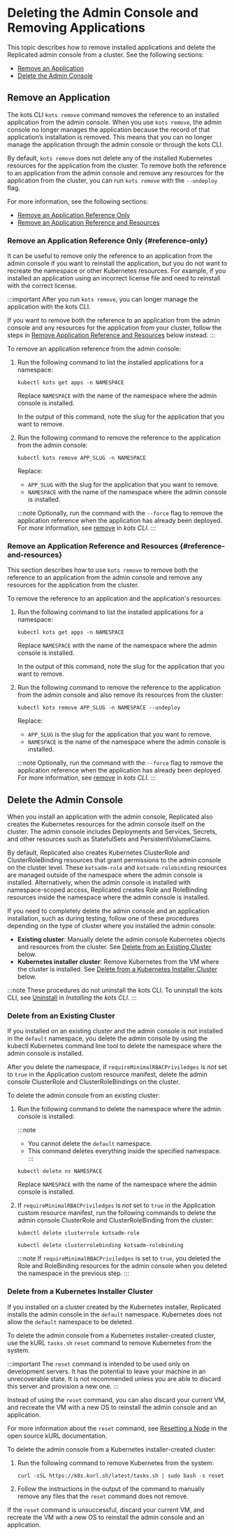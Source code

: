 # Deleting the Admin Console and Removing Applications

This topic describes how to remove installed applications and delete the Replicated admin console from a cluster. See the following sections:
* [Remove an Application](#remove-an-application)
* [Delete the Admin Console](#delete-the-admin-console)

## Remove an Application

The kots CLI `kots remove` command removes the reference to an installed application from the admin console. When you use `kots remove`, the admin console no longer manages the application because the record of that application’s installation is removed. This means that you can no longer manage the application through the admin console or through the kots CLI.

By default, `kots remove` does not delete any of the installed Kubernetes resources for the application from the cluster. To remove both the reference to an application from the admin console and remove any resources for the application from the cluster, you can run `kots remove` with the `--undeploy` flag.

For more information, see the following sections:
* [Remove an Application Reference Only](#reference-only)
* [Remove an Application Reference and Resources](#reference-and-resources)

### Remove an Application Reference Only {#reference-only}

It can be useful to remove only the reference to an application from the admin console if you want to reinstall the application, but you do not want to recreate the namespace or other Kubernetes resources. For example, if you installed an application using an incorrect license file and need to reinstall with the correct license.

:::important
After you run `kots remove`, you can longer manage the application with the kots CLI.

If you want to remove both the reference to an application from the admin console and any resources for the application from your cluster, follow the steps in [Remove Application Reference and Resources](#reference-and-resources) below instead.
:::

To remove an application reference from the admin console:

1. Run the following command to list the installed applications for a namespace:
   ```
   kubectl kots get apps -n NAMESPACE
   ```
   Replace `NAMESPACE` with the name of the namespace where the admin console is installed.

   In the output of this command, note the slug for the application that you want to remove.

1. Run the following command to remove the reference to the application from the admin console:
   ```
   kubectl kots remove APP_SLUG -n NAMESPACE
   ```
   Replace:
   * `APP_SLUG` with the slug for the application that you want to remove.
   * `NAMESPACE` with the name of the namespace where the admin console is installed.

   :::note
   Optionally, run the command with the `--force` flag to remove the application reference when the application has already been deployed. For more information, see [remove](/reference/kots-cli-remove) in _kots CLI_.
   :::

### Remove an Application Reference and Resources {#reference-and-resources}

This section describes how to use `kots remove` to remove both the reference to an application from the admin console and remove any resources for the application from the cluster.
 
To remove the reference to an application and the application's resources:

1. Run the following command to list the installed applications for a namespace:
   ```
   kubectl kots get apps -n NAMESPACE
   ```
   Replace `NAMESPACE` with the name of the namespace where the admin console is installed.

   In the output of this command, note the slug for the application that you want to remove.

1. Run the following command to remove the reference to the application from the admin console and also remove its resources from the cluster:

   ```
   kubectl kots remove APP_SLUG -n NAMESPACE --undeploy
   ```
   Replace:
   * `APP_SLUG` is the slug for the application that you want to remove.
   * `NAMESPACE` is the name of the namespace where the admin console is installed.
   
   :::note
   Optionally, run the command with the `--force` flag to remove the application reference when the application has already been deployed. For more information, see [remove](/reference/kots-cli-remove) in _kots CLI_.
   :::


## Delete the Admin Console

When you install an application with the admin console, Replicated also creates the Kubernetes resources for the admin console itself on the cluster. The admin console includes Deployments and Services, Secrets, and other resources such as StatefulSets and PersistentVolumeClaims.

By default, Replicated also creates Kubernetes ClusterRole and ClusterRoleBinding resources that grant permissions to the admin console on the cluster level. These `kotsadm-role` and `kotsadm-rolebinding` resources are managed outside of the namespace where the admin console is installed. Alternatively, when the admin console is installed with namespace-scoped access, Replicated creates Role and RoleBinding resources inside the namespace where the admin console is installed.

If you need to completely delete the admin console and an application installation, such as during testing, follow one of these procedures depending on the type of cluster where you installed the admin console:

* **Existing cluster**: Manually delete the admin console Kubernetes objects and resources from the cluster. See [Delete from an Existing Cluster](#delete-from-an-existing-cluster) below.
* **Kubernetes installer cluster**: Remove Kubernetes from the VM where the cluster is installed. See [Delete from a Kubernetes Installer Cluster](#delete-from-a-kubernetes-installer-cluster) below.

:::note
These procedures do not uninstall the kots CLI. To uninstall the kots CLI, see [Uninstall](https://docs.replicated.com/reference/kots-cli-getting-started#uninstall) in _Installing the kots CLI_.
:::

### Delete from an Existing Cluster

If you installed on an existing cluster and the admin console is not installed in the `default` namespace, you delete the admin console by using the kubectl Kubernetes command line tool to delete the namespace where the admin console is installed.

After you delete the namespace, if `requireMinimalRBACPriviledges` is _not_ set to `true` in the Application custom resource manifest, delete the admin console ClusterRole and ClusterRoleBindings on the cluster.

To delete the admin console from an existing cluster:

1. Run the following command to delete the namespace where the admin console is installed:

   :::note
   * You cannot delete the `default` namespace.
   * This command deletes everything inside the specified namespace.
   :::

   ```
   kubectl delete ns NAMESPACE
   ```
   Replace `NAMESPACE` with the name of the namespace where the admin console is installed.

1. If `requireMinimalRBACPriviledges` is _not_ set to `true` in the Application custom resource manifest, run the following commands to delete the admin console ClusterRole and ClusterRoleBinding from the cluster:

   ```
   kubectl delete clusterrole kotsadm-role
   ```

   ```
   kubectl delete clusterrolebinding kotsadm-rolebinding
   ```
   :::note
   If `requireMinimalRBACPriviledges` is set to `true`, you deleted the Role and RoleBinding resources for the admin console when you deleted the namespace in the previous step.
   :::

### Delete from a Kubernetes Installer Cluster

If you installed on a cluster created by the Kubernetes installer, Replicated installs the admin console in the `default` namespace. Kubernetes does not allow the `default` namespace to be deleted.

To delete the admin console from a Kubernetes installer-created cluster, use the kURL `tasks.sh` `reset` command to remove Kubernetes from the system.

:::important
The `reset` command is intended to be used only on development servers. It has the potential to leave your machine in an unrecoverable state. It is not recommended unless you are able to discard this server and provision a new one.
:::

Instead of using the `reset` command, you can also discard your current VM, and recreate the VM with a new OS to reinstall the admin console and an application.

For more information about the `reset` command, see [Resetting a Node](https://kurl.sh/docs/install-with-kurl/adding-nodes#resetting-a-node) in the open source kURL documentation.

To delete the admin console from a Kubernetes installer-created cluster:

1. Run the following command to remove Kubernetes from the system:

   ```
   curl -sSL https://k8s.kurl.sh/latest/tasks.sh | sudo bash -s reset
   ```

1. Follow the instructions in the output of the command to manually remove any files that the `reset` command does not remove.

If the `reset` command is unsuccessful, discard your current VM, and recreate the VM with a new OS to reinstall the admin console and an application.  
